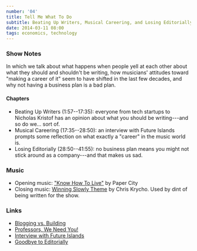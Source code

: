 ```yaml
---
number: '04'
title: Tell Me What To Do
subtitle: Beating Up Writers, Musical Careering, and Losing Editorially
date: 2014-03-11 08:00
tags: economics, technology
---
```


### Show Notes

In which we talk about what happens when people yell at each other about what
they should and shouldn't be writing, how musicians' attitudes toward "making a
career of it" seem to have shifted in the last few decades, and why not having a
business plan is a bad plan.

#### Chapters

  - Beating Up Writers (1:57--17:35): everyone from tech startups to Nicholas
    Kristof has an opinion about what you should be writing---and so do we...
    sort of.
  - Musical Careering (17:35--28:50): an interview with Future Islands prompts
    some reflection on what exactly a "career" in the music world is.
  - Losing Editorially (28:50--41:55): no business plan means you might not
    stick around as a company---and that makes us sad.

### Music

  - Opening music: ["Know How To Live"](//papercitymusic.bandcamp.com/track/know-how-to-live)
    by Paper City
  - Closing music: [Winning Slowly Theme](//soundcloud.com/chriskrycho/winning-slowly)
    by Chris Krycho. Used by dint of being written for the show.

### Links

  - [Blogging vs. Building](//medium.com/on-startups/bc6893bb5cd5)
  - [Professors, We Need You!](//www.nytimes.com/2014/02/16/opinion/sunday/kristof-professors-we-need-you.html)
  - [Interview with Future Islands](//pitchfork.com/features/update/9315-future-islands/)
  - [Goodbye to Editorially](//stet.editorially.com/articles/goodbye/)
